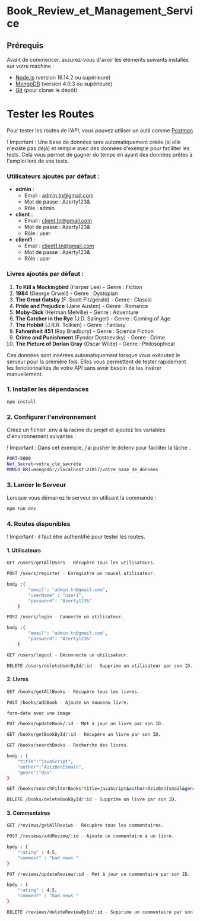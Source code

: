 # Book_Review_et_Management_Service

## Prérequis

Avant de commencer, assurez-vous d'avoir les éléments suivants installés sur votre machine :

- [Node.js](https://nodejs.org/) (version 16.14.2 ou supérieure)
- [MongoDB](https://www.mongodb.com/) (version 4.0.3 ou supérieure)
- [Git](https://github.com/AzizBenIsmail/Book_Review_et_Management_Service) (pour cloner le dépôt)

# Tester les Routes

Pour tester les routes de l'API, vous pouvez utiliser un outil comme [Postman](https://www.postman.com/) 

! Important : Une base de données sera automatiquement créée (si elle n'existe pas déjà) et remplie avec des données d'exemple pour faciliter les tests. Cela vous permet de gagner du temps en ayant des données prêtes à l'emploi lors de vos tests. 

### Utilisateurs ajoutés par défaut :

- **admin** : 
  - Email : admin.tn@gmail.com
  - Mot de passe : Azerty123&
  - Rôle : admin
- **client** : 
  - Email : client.tn@gmail.com
  - Mot de passe : Azerty123&
  - Rôle : user
- **client1** : 
  - Email : client1.tn@gmail.com
  - Mot de passe : Azerty123&
  - Rôle : user

### Livres ajoutés par défaut :

1. **To Kill a Mockingbird** (Harper Lee) - Genre : Fiction
2. **1984** (George Orwell) - Genre : Dystopian
3. **The Great Gatsby** (F. Scott Fitzgerald) - Genre : Classic
4. **Pride and Prejudice** (Jane Austen) - Genre : Romance
5. **Moby-Dick** (Herman Melville) - Genre : Adventure
6. **The Catcher in the Rye** (J.D. Salinger) - Genre : Coming of Age
7. **The Hobbit** (J.R.R. Tolkien) - Genre : Fantasy
8. **Fahrenheit 451** (Ray Bradbury) - Genre : Science Fiction
9. **Crime and Punishment** (Fyodor Dostoevsky) - Genre : Crime
10. **The Picture of Dorian Gray** (Oscar Wilde) - Genre : Philosophical

Ces données sont insérées automatiquement lorsque vous exécutez le serveur pour la première fois. Elles vous permettent de tester rapidement les fonctionnalités de votre API sans avoir besoin de les insérer manuellement.


### 1. **Installer les dépendances**

```bash
npm install
``` 
### 2. **Configurer l'environnement**

Créez un fichier .env à la racine du projet et ajoutez les variables d'environnement suivantes :

! Important : Dans cet exemple, j'ai pusher le dotenv pour faciliter la tâche .

```bash
PORT=5000
Net_Secret=votre_clé_secrète
MONGO_URI=mongodb://localhost:27017/votre_base_de_données 
``` 

### 3. **Lancer le Serveur**

Lorsque vous démarrez le serveur en utilisant la commande : 

```bash
npm run dev 
``` 
### 4. **Routes disponibles**

! Important : il faut être authentifié pour tester les routes.

#### 1. **Utilisateurs**
```bash
GET /users/getAllUsers - Récupère tous les utilisateurs.  

POST /users/register - Enregistre un nouvel utilisateur.

body :{
        "email": "admin.tn@gmail.com",
        "userName" : "user1",
        "password": "Azerty123&"
    }

POST /users/login - Connecte un utilisateur.

body :{
        "email": "admin.tn@gmail.com",
        "password": "Azerty123&"
    }

GET /users/logout - Déconnecte un utilisateur.

DELETE /users/deleteUserById/:id - Supprime un utilisateur par son ID.
``` 
#### 2. **Livres**

```bash
GET /books/getAllBooks - Récupère tous les livres.

POST /books/addBook - Ajoute un nouveau livre.

form-date avec une image 

PUT /books/updateBook/:id - Met à jour un livre par son ID.

GET /books/getBookById/:id - Récupère un livre par son ID.

GET /books/searchBooks - Recherche des livres.

body : {
    "title":"javaScript",
    "author":"AzizBenIsmail",
    "genre":"dev"
}

GET /books/searchFilterBooks?title=javaScript&author=AzizBenIsmail&genre=web&page=1&limit=2 - Recherche et filtre des livres.

DELETE /books/deleteBookById/:id - Supprime un livre par son ID.
``` 
#### 3. **Commentaires**

```bash
GET /reviews/getAllReviws - Récupère tous les commentaires.

POST /reviews/addReview/:id - Ajoute un commentaire à un livre.

bpdy : {
    "rating" : 4.5,
    "comment" : "bad news "
}

PUT /reviews/updateReview/:id - Met à jour un commentaire par son ID.

bpdy : {
    "rating" : 4.5,
    "comment" : "bad news "
}

DELETE /reviews/deleteReviewById/:id - Supprime un commentaire par son ID. 
``` 